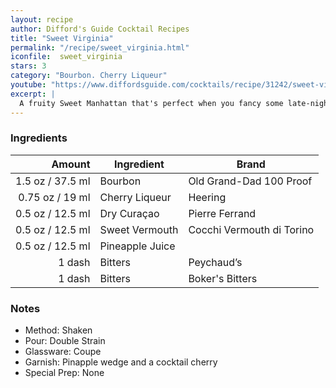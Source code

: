 ```yaml
---
layout: recipe
author: Difford's Guide Cocktail Recipes
title: "Sweet Virginia"
permalink: "/recipe/sweet_virginia.html"
iconfile:  sweet_virginia
stars: 3
category: "Bourbon. Cherry Liqueur"
youtube: "https://www.diffordsguide.com/cocktails/recipe/31242/sweet-virginia"
excerpt: |
  A fruity Sweet Manhattan that's perfect when you fancy some late-night spirited fruitiness. Eponymously named after the Rolling Stone's song, this is a riff on the classic Eastern Sin.
---
```


### Ingredients

|  Amount | Ingredient      | Brand                     |
| ------: | --------------- | ------------------------- |
|  1.5 oz / 37.5 ml | Bourbon         | Old Grand-Dad 100 Proof   |
| 0.75 oz / 19 ml | Cherry Liqueur  | Heering                   |
|  0.5 oz / 12.5 ml | Dry Curaçao     | Pierre Ferrand            |
|  0.5 oz / 12.5 ml | Sweet Vermouth  | Cocchi Vermouth di Torino |
|  0.5 oz / 12.5 ml | Pineapple Juice |
|  1 dash | Bitters         | Peychaud’s                |
|  1 dash | Bitters         | Boker's Bitters           |

### Notes

- Method: Shaken
- Pour: Double Strain
- Glassware: Coupe
- Garnish: Pinapple wedge and a cocktail cherry
- Special Prep: None
